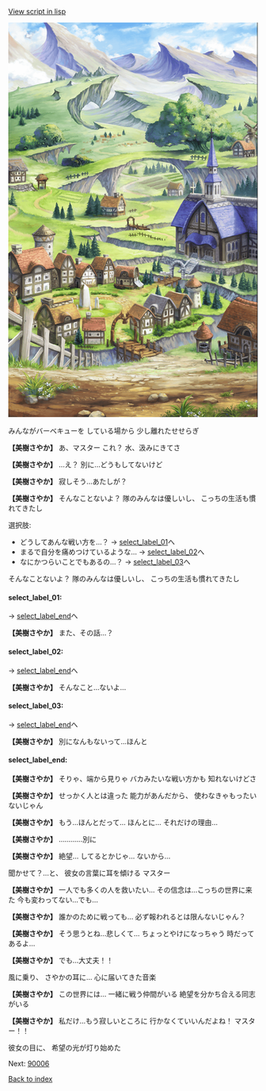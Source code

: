 [View script in lisp](../scripts/10201312.txt)

![004_outland.png](../images/backgrounds/004_outland.png)

みんながバーベキューを
している場から
少し離れたせせらぎ

**【美樹さやか】**
あ、マスター
これ？
水、汲みにきてさ

**【美樹さやか】**
…え？
別に…どうもしてないけど

**【美樹さやか】**
寂しそう…あたしが？

**【美樹さやか】**
そんなことないよ？
隊のみんなは優しいし、
こっちの生活も慣れてきたし

選択肢:
- どうしてあんな戦い方を…？ → [select_label_01](#select_label_01)へ
- まるで自分を痛めつけているような… → [select_label_02](#select_label_02)へ
- なにかつらいことでもあるの…？ → [select_label_03](#select_label_03)へ

そんなことないよ？
隊のみんなは優しいし、
こっちの生活も慣れてきたし

#### select_label_01:
 → [select_label_end](#select_label_end)へ

**【美樹さやか】**
また、その話…？

#### select_label_02:
 → [select_label_end](#select_label_end)へ

**【美樹さやか】**
そんなこと…ないよ…

#### select_label_03:
 → [select_label_end](#select_label_end)へ

**【美樹さやか】**
別になんもないって…ほんと

#### select_label_end:

**【美樹さやか】**
そりゃ、端から見りゃ
バカみたいな戦い方かも
知れないけどさ

**【美樹さやか】**
せっかく人とは違った
能力があんだから、
使わなきゃもったいないじゃん

**【美樹さやか】**
もう…ほんとだって…
ほんとに…
それだけの理由…

**【美樹さやか】**
…………別に

**【美樹さやか】**
絶望…
してるとかじゃ…
ないから…

聞かせて？…と、
彼女の言葉に耳を傾ける
マスター

**【美樹さやか】**
一人でも多くの人を救いたい…
その信念は…こっちの世界に来た
今も変わってない…でも…

**【美樹さやか】**
誰かのために戦っても…
必ず報われるとは限んないじゃん？

**【美樹さやか】**
そう思うとね…悲しくて…
ちょっとやけになっちゃう
時だってあるよ…

**【美樹さやか】**
でも…大丈夫！！

風に乗り、
さやかの耳に…
心に届いてきた音楽

**【美樹さやか】**
この世界には…
一緒に戦う仲間がいる
絶望を分かち合える同志がいる

**【美樹さやか】**
私だけ…もう寂しいところに
行かなくていいんだよね！
マスター！！

彼女の目に、
希望の光が灯り始めた

Next: [90006](90006.md)

[Back to index](index.md)
